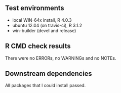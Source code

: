 ## Test environments
* local WIN-64x install, R 4.0.3
* ubuntu 12.04 (on travis-ci), R 3.1.2
* win-builder (devel and release)

## R CMD check results
There were no ERRORs, no WARNINGs and no NOTEs. 


## Downstream dependencies
All packages that I could install passed.
